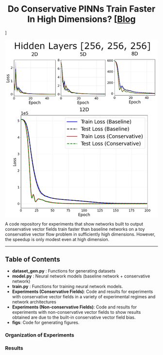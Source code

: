 <h1 align='center'> Do Conservative PINNs Train Faster In High Dimensions?
    [<a href="https://rfangit.github.io/blog/">Blog</a> </h1>]

<p align="center">
<img align="middle" src="./figs/dense_256_losses.png" width="666" />
</p>

A code repository for experiments that show networks built to output conservative vector fields train faster than baseline networks on a toy conservative vector flow problem in sufficiently high dimensions. However, the speedup is only modest even at high dimension.

----

## Table of Contents

- **dataset_gen.py** : Functions for generating datasets
- **model.py** : Neural network models (baseline network + conservative network)
- **train.py** : Functions for training neural network models.
- **Experiments (Conservative Fields)**: Code and results for experiments with conservative vector fields in a variety of experimental regimes and network architectures
- **Experiments (Non-conservative Fields)**: Code and results for experiments with non-conservative vector fields to show results obtained are due to the built-in conservative vector field bias.
- **figs**: Code for generating figures.

### Organization of Experiments


### Results
